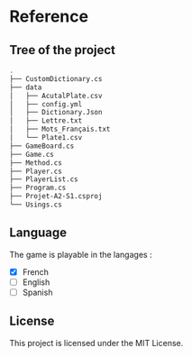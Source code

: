 # Reference

## Tree of the project

```bash
.
├── CustomDictionary.cs
├── data
│   ├── AcutalPlate.csv
│   ├── config.yml
│   ├── Dictionary.Json
│   ├── Lettre.txt
│   ├── Mots_Français.txt
│   └── Plate1.csv
├── GameBoard.cs
├── Game.cs
├── Method.cs
├── Player.cs
├── PlayerList.cs
├── Program.cs
├── Projet-A2-S1.csproj
└── Usings.cs
```

## Language

The game is playable in the langages :

- [x] French
- [ ] English
- [ ] Spanish

## License

This project is licensed under the MIT License.
